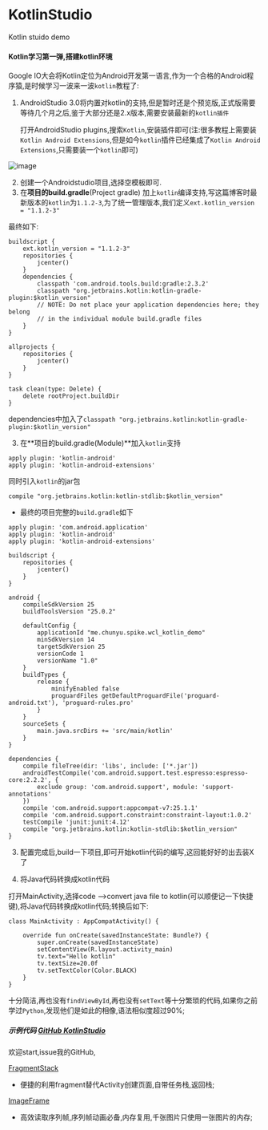 # KotlinStudio
Kotlin stuido demo
#### Kotlin学习第一弹,搭建kotlin环境

Google IO大会将Kotlin定位为Android开发第一语言,作为一个合格的Android程序猿,是时候学习一波来一波`kotlin`教程了:

1. AndroidStudio 3.0将内置对kotlin的支持,但是暂时还是个预览版,正式版需要等待几个月之后,鉴于大部分还是2.x版本,需要安装最新的`kotlin插件`
  
    打开AndroidStudio plugins,搜索`Kotlin`,安装插件即可(注:很多教程上需要装`Kotlin Android Extensions`,但是如今`kotlin`插件已经集成了`Kotlin Android Extensions`,只需要装一个`kotlin`即可)

![image](http://note.youdao.com/favicon.ico)

2. 创建一个Androidstudio项目,选择空模板即可.
2. 在**项目的build.gradle**(Project gradle) 加上`kotlin`编译支持,写这篇博客时最新版本的`kotlin`为`1.1.2-3`,为了统一管理版本,我们定义`ext.kotlin_version = "1.1.2-3"`

最终如下:

```
buildscript {
    ext.kotlin_version = "1.1.2-3"
    repositories {
        jcenter()
    }
    dependencies {
        classpath 'com.android.tools.build:gradle:2.3.2'
        classpath "org.jetbrains.kotlin:kotlin-gradle-plugin:$kotlin_version"
        // NOTE: Do not place your application dependencies here; they belong
        // in the individual module build.gradle files
    }
}

allprojects {
    repositories {
        jcenter()
    }
}

task clean(type: Delete) {
    delete rootProject.buildDir
}
```
dependencies中加入了`classpath "org.jetbrains.kotlin:kotlin-gradle-plugin:$kotlin_version"`

3. 在**项目的build.gradle(Module)**加入`kotlin`支持

```
apply plugin: 'kotlin-android'
apply plugin: 'kotlin-android-extensions'
```
同时引入`kotlin`的jar包

```
compile "org.jetbrains.kotlin:kotlin-stdlib:$kotlin_version"
```
- 最终的项目完整的`build.gradle`如下

```
apply plugin: 'com.android.application'
apply plugin: 'kotlin-android'
apply plugin: 'kotlin-android-extensions'

buildscript {
    repositories {
        jcenter()
    }
}

android {
    compileSdkVersion 25
    buildToolsVersion "25.0.2"

    defaultConfig {
        applicationId "me.chunyu.spike.wcl_kotlin_demo"
        minSdkVersion 14
        targetSdkVersion 25
        versionCode 1
        versionName "1.0"
    }
    buildTypes {
        release {
            minifyEnabled false
            proguardFiles getDefaultProguardFile('proguard-android.txt'), 'proguard-rules.pro'
        }
    }
    sourceSets {
        main.java.srcDirs += 'src/main/kotlin'
    }
}

dependencies {
    compile fileTree(dir: 'libs', include: ['*.jar'])
    androidTestCompile('com.android.support.test.espresso:espresso-core:2.2.2', {
        exclude group: 'com.android.support', module: 'support-annotations'
    })
    compile 'com.android.support:appcompat-v7:25.1.1'
    compile 'com.android.support.constraint:constraint-layout:1.0.2'
    testCompile 'junit:junit:4.12'
    compile "org.jetbrains.kotlin:kotlin-stdlib:$kotlin_version"
}
```


3. 配置完成后,build一下项目,即可开始kotlin代码的编写,这回能好好的出去装X了

4. 将Java代码转换成kotlin代码

打开MainActivity,选择code -->convert java file to kotlin(可以顺便记一下快捷键),将Java代码转换成kotlin代码;转换后如下:

```
class MainActivity : AppCompatActivity() {

    override fun onCreate(savedInstanceState: Bundle?) {
        super.onCreate(savedInstanceState)
        setContentView(R.layout.activity_main)
        tv.text="Hello kotlin"
        tv.textSize=20.0f
        tv.setTextColor(Color.BLACK)
    }
}
```
十分简洁,再也没有`findViewById`,再也没有`setText`等十分繁琐的代码,如果你之前学过`Python`,发现他们是如此的相像,语法相似度超过90%;

##### 示例代码 [GitHub  KotlinStudio](https://github.com/Mr-wangyong/KotlinStudio)

欢迎start,issue我的GitHub,

[FragmentStack](https://github.com/Mr-wangyong/FragmentStack)

- 便捷的利用fragment替代Activity创建页面,自带任务栈,返回栈;


[ImageFrame](https://github.com/Mr-wangyong/ImageFrame)

- 高效读取序列帧,序列帧动画必备,内存复用,千张图片只使用一张图片的内存;
